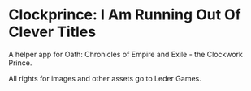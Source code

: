 # Clockprince: I Am Running Out Of Clever Titles

A helper app for Oath: Chronicles of Empire and Exile - the Clockwork Prince.

All rights for images and other assets go to Leder Games.